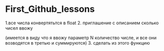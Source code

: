 # First_Github_lessons
1.все числа конвертятьтся в float
2. приглашение с описанием сколько чисел ввожу

(имеется в виду что я ввожу параметр N количество числе, и все они возводятся в третью и суммируются)
3. сделать из этого функцию
